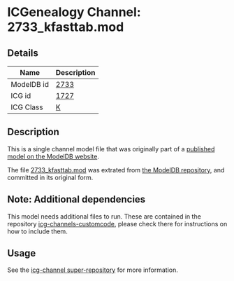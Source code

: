 # ICGenealogy Channel: 2733\_kfasttab.mod

## Details

Name | Description
---- | -----------
ModelDB id | [2733](http://senselab.med.yale.edu/ModelDB/ShowModel.cshtml?model=2733)
ICG id | [1727](http://icg.neurotheory.ox.ac.uk/channels/1/1727)
ICG Class | [K](http://icg.neurotheory.ox.ac.uk/channels/1)

## Description

This is a single channel model file that was originally part of a [published model on the ModelDB website](http://senselab.med.yale.edu/mModelDB/ShowModel.cshtml?model=2733).

The file [2733\_kfasttab.mod](2733_kfasttab.mod) was extrated from [the ModelDB repository](http://senselab.med.yale.edu/ModelDB/ShowModel.cshtml?model=2733), and committed in its original form.

## Note: Additional dependencies
This model needs additional files to run. These are contained in the repository [icg-channels-customcode](https://github.com/icgenealogy/icg-channels-customcode), please check there for instructions on how to include them.


## Usage

See the [icg-channel super-repository](https://github.com/icgenealogy/icg-channels) for more information.